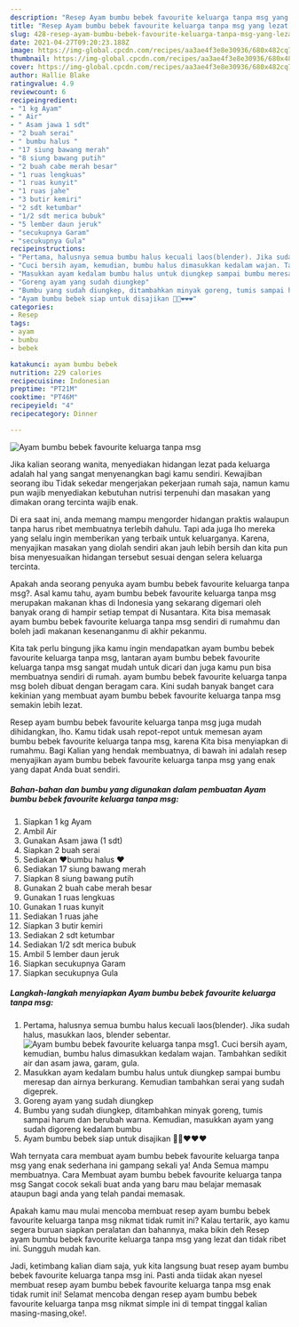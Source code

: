 ```yaml
---
description: "Resep Ayam bumbu bebek favourite keluarga tanpa msg yang lezat Untuk Jualan"
title: "Resep Ayam bumbu bebek favourite keluarga tanpa msg yang lezat Untuk Jualan"
slug: 428-resep-ayam-bumbu-bebek-favourite-keluarga-tanpa-msg-yang-lezat-untuk-jualan
date: 2021-04-27T09:20:23.188Z
image: https://img-global.cpcdn.com/recipes/aa3ae4f3e8e30936/680x482cq70/ayam-bumbu-bebek-favourite-keluarga-tanpa-msg-foto-resep-utama.jpg
thumbnail: https://img-global.cpcdn.com/recipes/aa3ae4f3e8e30936/680x482cq70/ayam-bumbu-bebek-favourite-keluarga-tanpa-msg-foto-resep-utama.jpg
cover: https://img-global.cpcdn.com/recipes/aa3ae4f3e8e30936/680x482cq70/ayam-bumbu-bebek-favourite-keluarga-tanpa-msg-foto-resep-utama.jpg
author: Hallie Blake
ratingvalue: 4.9
reviewcount: 6
recipeingredient:
- "1 kg Ayam"
- " Air"
- " Asam jawa 1 sdt"
- "2 buah serai"
- " bumbu halus "
- "17 siung bawang merah"
- "8 siung bawang putih"
- "2 buah cabe merah besar"
- "1 ruas lengkuas"
- "1 ruas kunyit"
- "1 ruas jahe"
- "3 butir kemiri"
- "2 sdt ketumbar"
- "1/2 sdt merica bubuk"
- "5 lember daun jeruk"
- "secukupnya Garam"
- "secukupnya Gula"
recipeinstructions:
- "Pertama, halusnya semua bumbu halus kecuali laos(blender). Jika sudah halus, masukkan laos, blender sebentar."
- "Cuci bersih ayam, kemudian, bumbu halus dimasukkan kedalam wajan. Tambahkan sedikit air dan asam jawa, garam, gula."
- "Masukkan ayam kedalam bumbu halus untuk diungkep sampai bumbu meresap dan airnya berkurang. Kemudian tambahkan serai yang sudah digeprek."
- "Goreng ayam yang sudah diungkep"
- "Bumbu yang sudah diungkep, ditambahkan minyak goreng, tumis sampai harum dan berubah warna. Kemudian, masukkan ayam yang sudah digoreng kedalam bumbu"
- "Ayam bumbu bebek siap untuk disajikan 🥰🥰❤️❤️❤️"
categories:
- Resep
tags:
- ayam
- bumbu
- bebek

katakunci: ayam bumbu bebek 
nutrition: 229 calories
recipecuisine: Indonesian
preptime: "PT21M"
cooktime: "PT46M"
recipeyield: "4"
recipecategory: Dinner

---
```



![Ayam bumbu bebek favourite keluarga tanpa msg](https://img-global.cpcdn.com/recipes/aa3ae4f3e8e30936/680x482cq70/ayam-bumbu-bebek-favourite-keluarga-tanpa-msg-foto-resep-utama.jpg)

Jika kalian seorang wanita, menyediakan hidangan lezat pada keluarga adalah hal yang sangat menyenangkan bagi kamu sendiri. Kewajiban seorang ibu Tidak sekedar mengerjakan pekerjaan rumah saja, namun kamu pun wajib menyediakan kebutuhan nutrisi terpenuhi dan masakan yang dimakan orang tercinta wajib enak.

Di era  saat ini, anda memang mampu mengorder hidangan praktis walaupun tanpa harus ribet membuatnya terlebih dahulu. Tapi ada juga lho mereka yang selalu ingin memberikan yang terbaik untuk keluarganya. Karena, menyajikan masakan yang diolah sendiri akan jauh lebih bersih dan kita pun bisa menyesuaikan hidangan tersebut sesuai dengan selera keluarga tercinta. 



Apakah anda seorang penyuka ayam bumbu bebek favourite keluarga tanpa msg?. Asal kamu tahu, ayam bumbu bebek favourite keluarga tanpa msg merupakan makanan khas di Indonesia yang sekarang digemari oleh banyak orang di hampir setiap tempat di Nusantara. Kita bisa memasak ayam bumbu bebek favourite keluarga tanpa msg sendiri di rumahmu dan boleh jadi makanan kesenanganmu di akhir pekanmu.

Kita tak perlu bingung jika kamu ingin mendapatkan ayam bumbu bebek favourite keluarga tanpa msg, lantaran ayam bumbu bebek favourite keluarga tanpa msg sangat mudah untuk dicari dan juga kamu pun bisa membuatnya sendiri di rumah. ayam bumbu bebek favourite keluarga tanpa msg boleh dibuat dengan beragam cara. Kini sudah banyak banget cara kekinian yang membuat ayam bumbu bebek favourite keluarga tanpa msg semakin lebih lezat.

Resep ayam bumbu bebek favourite keluarga tanpa msg juga mudah dihidangkan, lho. Kamu tidak usah repot-repot untuk memesan ayam bumbu bebek favourite keluarga tanpa msg, karena Kita bisa menyiapkan di rumahmu. Bagi Kalian yang hendak membuatnya, di bawah ini adalah resep menyajikan ayam bumbu bebek favourite keluarga tanpa msg yang enak yang dapat Anda buat sendiri.

<!--inarticleads1-->

##### Bahan-bahan dan bumbu yang digunakan dalam pembuatan Ayam bumbu bebek favourite keluarga tanpa msg:

1. Siapkan 1 kg Ayam
1. Ambil  Air
1. Gunakan  Asam jawa (1 sdt)
1. Siapkan 2 buah serai
1. Sediakan  ❤️bumbu halus ❤️
1. Sediakan 17 siung bawang merah
1. Siapkan 8 siung bawang putih
1. Gunakan 2 buah cabe merah besar
1. Gunakan 1 ruas lengkuas
1. Gunakan 1 ruas kunyit
1. Sediakan 1 ruas jahe
1. Siapkan 3 butir kemiri
1. Sediakan 2 sdt ketumbar
1. Sediakan 1/2 sdt merica bubuk
1. Ambil 5 lember daun jeruk
1. Siapkan secukupnya Garam
1. Siapkan secukupnya Gula




<!--inarticleads2-->

##### Langkah-langkah menyiapkan Ayam bumbu bebek favourite keluarga tanpa msg:

1. Pertama, halusnya semua bumbu halus kecuali laos(blender). Jika sudah halus, masukkan laos, blender sebentar.
<img src="https://img-global.cpcdn.com/steps/74d17cdc7d47256f/160x128cq70/ayam-bumbu-bebek-favourite-keluarga-tanpa-msg-langkah-memasak-1-foto.jpg" alt="Ayam bumbu bebek favourite keluarga tanpa msg">1. Cuci bersih ayam, kemudian, bumbu halus dimasukkan kedalam wajan. Tambahkan sedikit air dan asam jawa, garam, gula.
1. Masukkan ayam kedalam bumbu halus untuk diungkep sampai bumbu meresap dan airnya berkurang. Kemudian tambahkan serai yang sudah digeprek.
1. Goreng ayam yang sudah diungkep
1. Bumbu yang sudah diungkep, ditambahkan minyak goreng, tumis sampai harum dan berubah warna. Kemudian, masukkan ayam yang sudah digoreng kedalam bumbu
1. Ayam bumbu bebek siap untuk disajikan 🥰🥰❤️❤️❤️




Wah ternyata cara membuat ayam bumbu bebek favourite keluarga tanpa msg yang enak sederhana ini gampang sekali ya! Anda Semua mampu membuatnya. Cara Membuat ayam bumbu bebek favourite keluarga tanpa msg Sangat cocok sekali buat anda yang baru mau belajar memasak ataupun bagi anda yang telah pandai memasak.

Apakah kamu mau mulai mencoba membuat resep ayam bumbu bebek favourite keluarga tanpa msg nikmat tidak rumit ini? Kalau tertarik, ayo kamu segera buruan siapkan peralatan dan bahannya, maka bikin deh Resep ayam bumbu bebek favourite keluarga tanpa msg yang lezat dan tidak ribet ini. Sungguh mudah kan. 

Jadi, ketimbang kalian diam saja, yuk kita langsung buat resep ayam bumbu bebek favourite keluarga tanpa msg ini. Pasti anda tiidak akan nyesel membuat resep ayam bumbu bebek favourite keluarga tanpa msg enak tidak rumit ini! Selamat mencoba dengan resep ayam bumbu bebek favourite keluarga tanpa msg nikmat simple ini di tempat tinggal kalian masing-masing,oke!.

